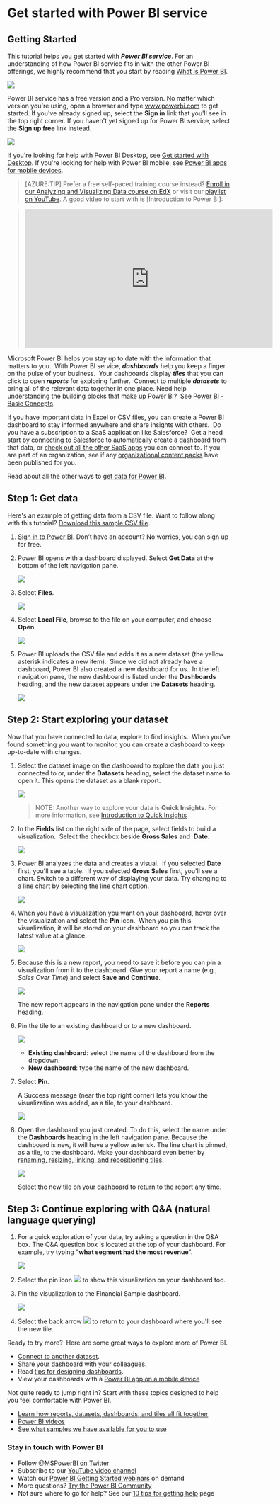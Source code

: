 ﻿<properties
   pageTitle="Get started with Power BI service"
   description="Get started with Power BI service"
   services="powerbi"
   documentationCenter=""
   authors="mihart"
   manager="erikre"
   backup=""
   editor=""
   tags=""
   featuredVideoId="1c01r_pAZdk"
   qualityFocus="monitoring"
   qualityDate=""/>

<tags
   ms.service="powerbi"
   ms.devlang="NA"
   ms.topic="get-started-article"
   ms.tgt_pltfrm="NA"
   ms.workload="powerbi"
   ms.date="03/05/2017"
   ms.author="mihart"/>

# Get started with Power BI service

##  Getting Started

This tutorial helps you get started with ***Power BI service***. For an understanding of how Power BI service fits in with the other Power BI offerings, we highly recommend that you start by reading [What is Power BI](powerbi-learning-0-0-what-is-power-bi.md). 

![](media/powerbi-service-get-started/power-bi-components.png)

Power BI service has a free version and a Pro version. No matter which version you're using, open a browser and type www.powerbi.com to get started. If you've already signed up, select the **Sign in** link that you'll see in the top right corner. If you haven't yet signed up for Power BI service, select the **Sign up free** link instead.

![](media/powerbi-service-get-started/power-bi-sign-up.png)

If you're looking for help with Power BI Desktop, see [Get started with Desktop](powerbi-desktop-getting-started.md). If you're looking for help with Power BI mobile, see [Power BI apps for mobile devices](powerbi-power-bi-apps-for-mobile-devices.md).

>[AZURE:TIP] Prefer a free self-paced training course instead? [Enroll in our Analyzing and Visualizing Data course on EdX](http://aka.ms/edxpbi) or visit our [playlist on YouTube](https://www.youtube.com/playlist?list=PL1N57mwBHtN0JFoKSR0n-tBkUJHeMP2cP). A good video to start with is [Introduction to Power BI]:

> <iframe width="560" height="315" src="https://www.youtube.com/embed/1c01r_pAZdk?list=PL1N57mwBHtN0JFoKSR0n-tBkUJHeMP2cP" frameborder="0" allowfullscreen></iframe>

Microsoft Power BI helps you stay up to date with the information that matters to you.  With Power BI service, ***dashboards*** help you keep a finger on the pulse of your business.  Your dashboards display ***tiles*** that you can click to open ***reports*** for exploring further.  Connect to multiple ***datasets*** to bring all of the relevant data together in one place. Need help understanding the building blocks that make up Power BI?  See [Power BI - Basic Concepts](powerbi-service-basic-concepts.md).

If you have important data in Excel or CSV files, you can create a Power BI dashboard to stay informed anywhere and share insights with others.  Do you have a subscription to a SaaS application like Salesforce?  Get a head start by [connecting to Salesforce](powerbi-content-pack-salesforce.md) to automatically create a dashboard from that data, or [check out all the other SaaS apps](powerbi-service-get-data.md) you can connect to. If you are part of an organization, see if any [organizational content packs](powerbi-service-organizational-content-packs-introduction.md) have been published for you.

Read about all the other ways to [get data for Power BI](powerbi-service-get-data.md).

## Step 1: Get data

Here's an example of getting data from a CSV file. Want to follow along with this tutorial? [Download this sample CSV file](http://go.microsoft.com/fwlink/?LinkID=619356).

1.  [Sign in to Power BI](http://www.powerbi.com/). Don’t have an account? No worries, you can sign up for free.

1.  Power BI opens with a dashboard displayed. Select **Get Data** at the bottom of the left navigation pane.

    ![](media/powerbi-service-get-started/getdata3.png)

2.  Select **Files**. 

    ![](media/powerbi-service-get-started/gs1.png)

3.  Select **Local File**, browse to the file on your computer, and choose **Open**.

    ![](media/powerbi-service-get-started/gs2.png)

4.  Power BI uploads the CSV file and adds it as a new dataset (the yellow asterisk indicates a new item).  Since we did not already have a dashboard, Power BI also created a new dashboard for us.  In the left navigation pane, the new dashboard is listed under the **Dashboards** heading, and the new dataset appears under the **Datasets** heading. 

    ![](media/powerbi-service-get-started/gs4.png)


## Step 2: Start exploring your dataset

Now that you have connected to data, explore to find insights.  When you've found something you want to monitor, you can create a dashboard to keep up-to-date with changes.

1.  Select the dataset image on the dashboard to explore the data you just connected to or, under the **Datasets** heading, select the dataset name to open it. This opens the dataset as a blank report.

    ![](media/powerbi-service-get-started/gettingstart4.png)

    >NOTE: Another way to explore your data is **Quick Insights**.  For more information, see [Introduction to Quick Insights](powerbi-service-auto-insights.md)

2.  In the **Fields** list on the right side of the page, select fields to build a visualization.  Select the checkbox beside **﻿Gross Sales**﻿ and  **﻿Date**﻿.

    ![](media/powerbi-service-get-started/fields.png)

3.  Power BI analyzes the data and creates a visual.  If you selected **Date** first, you'll see a table.  If you selected **Gross Sales** first, you'll see a chart. Switch to a different way of displaying your data. Try changing to a line chart by selecting the line chart option.

    ![](media/powerbi-service-get-started/gettingstart5new.png)

4.  When you have a visualization you want on your dashboard, hover over the visualization and select the **﻿Pin**﻿ icon.  When you pin this visualization, it will be stored on your dashboard so you can track the latest value at a glance.

    ![](media/powerbi-service-get-started/pinnew.png)

5.  Because this is a new report, you need to save it before you can pin a visualization from it to the dashboard. Give your report a name (e.g., *Sales Over Time*) and select **Save and Continue**. 

    ![](media/powerbi-service-get-started/PBI_GetStartSaveB4Pinnew.png)

    The new report appears in the navigation pane under the **Reports** heading.

6.  Pin the tile to an existing dashboard or to a new dashboard. 

    ![](media/powerbi-service-get-started/PBI_GS_PinDialognew.png)

    -   **Existing dashboard**: select the name of the dashboard from the dropdown.
    -   **New dashboard**: type the name of the new dashboard.

7.  Select **Pin**.

    A Success message (near the top right corner) lets you know the visualization was added, as a tile, to your dashboard.

    ![](media/powerbi-service-get-started/pinSuccess.png)

8.  Open the dashboard you just created. To do this, select the name under the **Dashboards** heading in the left navigation pane. Because the dashboard is new, it will have a yellow asterisk. The line chart is pinned, as a tile, to the dashboard. Make your dashboard even better by [renaming, resizing, linking, and repositioning tiles](powerbi-service-edit-a-tile-in-a-dashboard.md).﻿﻿

    ![](media/powerbi-service-get-started/gsPinFirstnew.png)

    Select the new tile on your dashboard to return to the report any time.

##  Step 3: Continue exploring with Q&A (natural language querying)

1.  For a quick exploration of your data, try asking a question in the Q&A box. The Q&A question box is located at the top of your dashboard. For example, try typing "**what segment had the most revenue**".

    ![](media/powerbi-service-get-started/powerbi-qna.png)

1. Select the pin icon ![](media/powerbi-service-get-started/PBI_PinIcon.png) to show this visualization on your dashboard too.

2. Pin the visualization to the Financial Sample dashboard.

    ![](media/powerbi-service-get-started/gsPinWithQnA.png)

3. Select the back arrow ![](media/powerbi-service-get-started/PBI_QABackArrow.png) to return to your dashboard where you'll see the new tile.

Ready to try more?  Here are some great ways to explore more of Power BI.

-   [Connect to another dataset](powerbi-service-get-data.md).
-   [Share your dashboard](powerbi-service-share-unshare-dashboard.md) with your colleagues.
-   Read [tips for designing dashboards](powerbi-service-tips-for-designing-a-great-dashboard.md).
-   View your dashboards with a [Power BI app on a mobile device](powerbi-power-bi-apps-for-mobile-devices.md)

Not quite ready to jump right in? Start with these topics designed to help you feel comfortable with Power BI.

-   [Learn how reports, datasets, dashboards, and tiles all fit together](powerbi-service-basic-concepts.md)
-   [Power BI videos](powerbi-videos.md)
-   [See what samples we have available for you to use](powerbi-sample-datasets.md)

### Stay in touch with Power BI

-   Follow [@MSPowerBI on Twitter](https://twitter.com/mspowerbi)
-   Subscribe to our [YouTube video channel](https://www.youtube.com/channel/UCy--PYvwBwAeuYaR8JLmrfg)
-   Watch our [Power BI Getting Started webinars](powerbi-webinars.md) on demand
-  More questions? [Try the Power BI Community](http://community.powerbi.com/)
- Not sure where to go for help? See our [10 tips for getting help](powerbi-service-tips-for-getting-help) page
